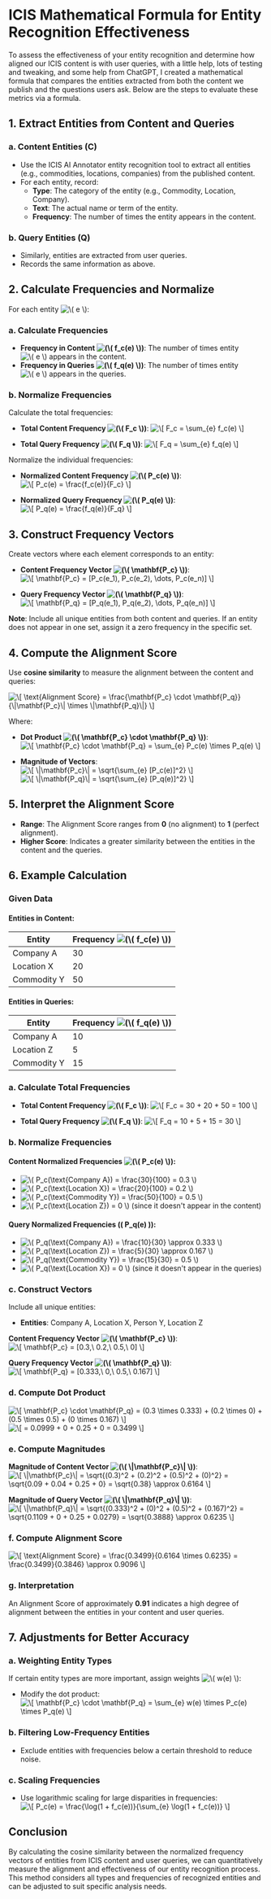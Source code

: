 # ICIS Mathematical Formula for Entity Recognition Effectiveness

To assess the effectiveness of your entity recognition and determine how aligned our ICIS content is with user queries, with a little help, lots of testing and tweaking, and some help from ChatGPT, I created a mathematical formula that compares the entities extracted from both the content we publish and the questions users ask. Below are the steps to evaluate these metrics via a formula.

## 1. Extract Entities from Content and Queries

### a. Content Entities (C)

- Use the ICIS AI Annotator entity recognition tool to extract all entities (e.g., commodities, locations, companies) from the published content.
- For each entity, record:
  - **Type**: The category of the entity (e.g., Commodity, Location, Company).
  - **Text**: The actual name or term of the entity.
  - **Frequency**: The number of times the entity appears in the content.

### b. Query Entities (Q)

- Similarly, entities are extracted from user queries.
- Records the same information as above.

## 2. Calculate Frequencies and Normalize

For each entity <img src="https://i.upmath.me/svg/%5C(%20e%20%5C)" alt="\( e \)" />:

### a. Calculate Frequencies

- **Frequency in Content <img src="https://i.upmath.me/svg/(%5C(%20f_c(e)%20%5C))" alt="(\( f_c(e) \))" />**: The number of times entity <img src="https://i.upmath.me/svg/%5C(%20e%20%5C)" alt="\( e \)" /> appears in the content.
- **Frequency in Queries <img src="https://i.upmath.me/svg/(%5C(%20f_q(e)%20%5C))" alt="(\( f_q(e) \))" />**: The number of times entity <img src="https://i.upmath.me/svg/%5C(%20e%20%5C)" alt="\( e \)" /> appears in the queries.

### b. Normalize Frequencies

Calculate the total frequencies:

- **Total Content Frequency <img src="https://i.upmath.me/svg/(%5C(%20F_c%20%5C))" alt="(\( F_c \))" />**:
  <img src="https://i.upmath.me/svg/%5C%5B%0A%20%20F_c%20%3D%20%5Csum_%7Be%7D%20f_c(e)%0A%20%20%5C%5D" alt="\[
  F_c = \sum_{e} f_c(e)
  \]" />

- **Total Query Frequency <img src="https://i.upmath.me/svg/(%5C(%20F_q%20%5C))" alt="(\( F_q \))" />**:
  <img src="https://i.upmath.me/svg/%5C%5B%0A%20%20F_q%20%3D%20%5Csum_%7Be%7D%20f_q(e)%0A%20%20%5C%5D" alt="\[
  F_q = \sum_{e} f_q(e)
  \]" />

Normalize the individual frequencies:

- **Normalized Content Frequency <img src="https://i.upmath.me/svg/(%5C(%20P_c(e)%20%5C))" alt="(\( P_c(e) \))" />**:
  <img src="https://i.upmath.me/svg/%5C%5B%0A%20%20P_c(e)%20%3D%20%5Cfrac%7Bf_c(e)%7D%7BF_c%7D%0A%20%20%5C%5D" alt="\[
  P_c(e) = \frac{f_c(e)}{F_c}
  \]" />

- **Normalized Query Frequency <img src="https://i.upmath.me/svg/(%5C(%20P_q(e)%20%5C))" alt="(\( P_q(e) \))" />**:
  <img src="https://i.upmath.me/svg/%5C%5B%0A%20%20P_q(e)%20%3D%20%5Cfrac%7Bf_q(e)%7D%7BF_q%7D%0A%20%20%5C%5D" alt="\[
  P_q(e) = \frac{f_q(e)}{F_q}
  \]" />

## 3. Construct Frequency Vectors

Create vectors where each element corresponds to an entity:

- **Content Frequency Vector <img src="https://i.upmath.me/svg/(%5C(%20%5Cmathbf%7BP_c%7D%20%5C))" alt="(\( \mathbf{P_c} \))" />**:
  <img src="https://i.upmath.me/svg/%5C%5B%0A%20%20%5Cmathbf%7BP_c%7D%20%3D%20%5BP_c(e_1)%2C%20P_c(e_2)%2C%20%5Cdots%2C%20P_c(e_n)%5D%0A%20%20%5C%5D" alt="\[
  \mathbf{P_c} = [P_c(e_1), P_c(e_2), \dots, P_c(e_n)]
  \]" />

- **Query Frequency Vector <img src="https://i.upmath.me/svg/(%5C(%20%5Cmathbf%7BP_q%7D%20%5C))" alt="(\( \mathbf{P_q} \))" />**:
  <img src="https://i.upmath.me/svg/%5C%5B%0A%20%20%5Cmathbf%7BP_q%7D%20%3D%20%5BP_q(e_1)%2C%20P_q(e_2)%2C%20%5Cdots%2C%20P_q(e_n)%5D%0A%20%20%5C%5D" alt="\[
  \mathbf{P_q} = [P_q(e_1), P_q(e_2), \dots, P_q(e_n)]
  \]" />

**Note**: Include all unique entities from both content and queries. If an entity does not appear in one set, assign it a zero frequency in the specific set.

## 4. Compute the Alignment Score

Use **cosine similarity** to measure the alignment between the content and queries:

<img src="https://i.upmath.me/svg/%5C%5B%0A%5Ctext%7BAlignment%20Score%7D%20%3D%20%5Cfrac%7B%5Cmathbf%7BP_c%7D%20%5Ccdot%20%5Cmathbf%7BP_q%7D%7D%7B%5C%7C%5Cmathbf%7BP_c%7D%5C%7C%20%5Ctimes%20%5C%7C%5Cmathbf%7BP_q%7D%5C%7C%7D%0A%5C%5D" alt="\[
\text{Alignment Score} = \frac{\mathbf{P_c} \cdot \mathbf{P_q}}{\|\mathbf{P_c}\| \times \|\mathbf{P_q}\|}
\]" />

Where:

- **Dot Product <img src="https://i.upmath.me/svg/(%5C(%20%5Cmathbf%7BP_c%7D%20%5Ccdot%20%5Cmathbf%7BP_q%7D%20%5C))" alt="(\( \mathbf{P_c} \cdot \mathbf{P_q} \))" />**:
  <img src="https://i.upmath.me/svg/%5C%5B%0A%20%20%5Cmathbf%7BP_c%7D%20%5Ccdot%20%5Cmathbf%7BP_q%7D%20%3D%20%5Csum_%7Be%7D%20P_c(e)%20%5Ctimes%20P_q(e)%0A%20%20%5C%5D" alt="\[
  \mathbf{P_c} \cdot \mathbf{P_q} = \sum_{e} P_c(e) \times P_q(e)
  \]" />

- **Magnitude of Vectors**:
  <img src="https://i.upmath.me/svg/%5C%5B%0A%20%20%5C%7C%5Cmathbf%7BP_c%7D%5C%7C%20%3D%20%5Csqrt%7B%5Csum_%7Be%7D%20%5BP_c(e)%5D%5E2%7D%0A%20%20%5C%5D" alt="\[
  \|\mathbf{P_c}\| = \sqrt{\sum_{e} [P_c(e)]^2}
  \]" />
  <img src="https://i.upmath.me/svg/%5C%5B%0A%20%20%5C%7C%5Cmathbf%7BP_q%7D%5C%7C%20%3D%20%5Csqrt%7B%5Csum_%7Be%7D%20%5BP_q(e)%5D%5E2%7D%0A%20%20%5C%5D" alt="\[
  \|\mathbf{P_q}\| = \sqrt{\sum_{e} [P_q(e)]^2}
  \]" />

## 5. Interpret the Alignment Score

- **Range**: The Alignment Score ranges from **0** (no alignment) to **1** (perfect alignment).
- **Higher Score**: Indicates a greater similarity between the entities in the content and the queries.

## 6. Example Calculation

### Given Data

#### Entities in Content:

| Entity         | Frequency <img src="https://i.upmath.me/svg/(%5C(%20f_c(e)%20%5C))" alt="(\( f_c(e) \))" /> |
|----------------|------------------------------|
| Company A      | 30                           |
| Location X     | 20                           |
| Commodity Y    | 50                           |

#### Entities in Queries:

| Entity         | Frequency <img src="https://i.upmath.me/svg/(%5C(%20f_q(e)%20%5C))" alt="(\( f_q(e) \))" /> |
|----------------|------------------------------|
| Company A      | 10                           |
| Location Z     | 5                            |
| Commodity Y    | 15                           |

### a. Calculate Total Frequencies

- **Total Content Frequency <img src="https://i.upmath.me/svg/(%5C(%20F_c%20%5C))" alt="(\( F_c \))" />**:
  <img src="https://i.upmath.me/svg/%5C%5B%0A%20%20F_c%20%3D%2030%20%2B%2020%20%2B%2050%20%3D%20100%0A%20%20%5C%5D" alt="\[
  F_c = 30 + 20 + 50 = 100
  \]" />

- **Total Query Frequency <img src="https://i.upmath.me/svg/(%5C(%20F_q%20%5C))" alt="(\( F_q \))" />**:
  <img src="https://i.upmath.me/svg/%5C%5B%0A%20%20F_q%20%3D%2010%20%2B%205%20%2B%2015%20%3D%2030%0A%20%20%5C%5D" alt="\[
  F_q = 10 + 5 + 15 = 30
  \]" />

### b. Normalize Frequencies

#### Content Normalized Frequencies <img src="https://i.upmath.me/svg/(%5C(%20P_c(e)%20%5C))" alt="(\( P_c(e) \))" />:

- <img src="https://i.upmath.me/svg/%5C(%20P_c(%5Ctext%7BCompany%20A%7D)%20%3D%20%5Cfrac%7B30%7D%7B100%7D%20%3D%200.3%20%5C)" alt="\( P_c(\text{Company A}) = \frac{30}{100} = 0.3 \)" />
- <img src="https://i.upmath.me/svg/%5C(%20P_c(%5Ctext%7BLocation%20X%7D)%20%3D%20%5Cfrac%7B20%7D%7B100%7D%20%3D%200.2%20%5C)" alt="\( P_c(\text{Location X}) = \frac{20}{100} = 0.2 \)" />
- <img src="https://i.upmath.me/svg/%5C(%20P_c(%5Ctext%7BCommodity%20Y%7D)%20%3D%20%5Cfrac%7B50%7D%7B100%7D%20%3D%200.5%20%5C)" alt="\( P_c(\text{Commodity Y}) = \frac{50}{100} = 0.5 \)" />
- <img src="https://i.upmath.me/svg/%5C(%20P_c(%5Ctext%7BLocation%20Z%7D)%20%3D%200%20%5C)%20(since%20it%20doesn't%20appear%20in%20the%20content)" alt="\( P_c(\text{Location Z}) = 0 \) (since it doesn't appear in the content)" />

#### Query Normalized Frequencies (\( P_q(e) \)):

- <img src="https://i.upmath.me/svg/%5C(%20P_q(%5Ctext%7BCompany%20A%7D)%20%3D%20%5Cfrac%7B10%7D%7B30%7D%20%5Capprox%200.333%20%5C)" alt="\( P_q(\text{Company A}) = \frac{10}{30} \approx 0.333 \)" />
- <img src="https://i.upmath.me/svg/%5C(%20P_q(%5Ctext%7BLocation%20Z%7D)%20%3D%20%5Cfrac%7B5%7D%7B30%7D%20%5Capprox%200.167%20%5C)" alt="\( P_q(\text{Location Z}) = \frac{5}{30} \approx 0.167 \)" />
- <img src="https://i.upmath.me/svg/%5C(%20P_q(%5Ctext%7BCommodity%20Y%7D)%20%3D%20%5Cfrac%7B15%7D%7B30%7D%20%3D%200.5%20%5C)" alt="\( P_q(\text{Commodity Y}) = \frac{15}{30} = 0.5 \)" />
- <img src="https://i.upmath.me/svg/%5C(%20P_q(%5Ctext%7BLocation%20X%7D)%20%3D%200%20%5C)%20(since%20it%20doesn't%20appear%20in%20the%20queries)" alt="\( P_q(\text{Location X}) = 0 \) (since it doesn't appear in the queries)" />

### c. Construct Vectors

Include all unique entities:

- **Entities**: Company A, Location X, Person Y, Location Z

**Content Frequency Vector <img src="https://i.upmath.me/svg/(%5C(%20%5Cmathbf%7BP_c%7D%20%5C))" alt="(\( \mathbf{P_c} \))" />**:
<img src="https://i.upmath.me/svg/%5C%5B%0A%5Cmathbf%7BP_c%7D%20%3D%20%5B0.3%2C%5C%200.2%2C%5C%200.5%2C%5C%200%5D%0A%5C%5D" alt="\[
\mathbf{P_c} = [0.3,\ 0.2,\ 0.5,\ 0]
\]" />

**Query Frequency Vector <img src="https://i.upmath.me/svg/(%5C(%20%5Cmathbf%7BP_q%7D%20%5C))" alt="(\( \mathbf{P_q} \))" />**:
<img src="https://i.upmath.me/svg/%5C%5B%0A%5Cmathbf%7BP_q%7D%20%3D%20%5B0.333%2C%5C%200%2C%5C%200.5%2C%5C%200.167%5D%0A%5C%5D" alt="\[
\mathbf{P_q} = [0.333,\ 0,\ 0.5,\ 0.167]
\]" />

### d. Compute Dot Product
<img src="https://i.upmath.me/svg/%5C%5B%0A%5Cmathbf%7BP_c%7D%20%5Ccdot%20%5Cmathbf%7BP_q%7D%20%3D%20(0.3%20%5Ctimes%200.333)%20%2B%20(0.2%20%5Ctimes%200)%20%2B%20(0.5%20%5Ctimes%200.5)%20%2B%20(0%20%5Ctimes%200.167)%0A%5C%5D" alt="\[
\mathbf{P_c} \cdot \mathbf{P_q} = (0.3 \times 0.333) + (0.2 \times 0) + (0.5 \times 0.5) + (0 \times 0.167)
\]" />
<img src="https://i.upmath.me/svg/%5C%5B%0A%3D%200.0999%20%2B%200%20%2B%200.25%20%2B%200%20%3D%200.3499%0A%5C%5D" alt="\[
= 0.0999 + 0 + 0.25 + 0 = 0.3499
\]" />

### e. Compute Magnitudes

**Magnitude of Content Vector <img src="https://i.upmath.me/svg/(%5C(%20%5C%7C%5Cmathbf%7BP_c%7D%5C%7C%20%5C))" alt="(\( \|\mathbf{P_c}\| \))" />**:
<img src="https://i.upmath.me/svg/%5C%5B%0A%5C%7C%5Cmathbf%7BP_c%7D%5C%7C%20%3D%20%5Csqrt%7B(0.3)%5E2%20%2B%20(0.2)%5E2%20%2B%20(0.5)%5E2%20%2B%20(0)%5E2%7D%20%3D%20%5Csqrt%7B0.09%20%2B%200.04%20%2B%200.25%20%2B%200%7D%20%3D%20%5Csqrt%7B0.38%7D%20%5Capprox%200.6164%0A%5C%5D" alt="\[
\|\mathbf{P_c}\| = \sqrt{(0.3)^2 + (0.2)^2 + (0.5)^2 + (0)^2} = \sqrt{0.09 + 0.04 + 0.25 + 0} = \sqrt{0.38} \approx 0.6164
\]" />

**Magnitude of Query Vector <img src="https://i.upmath.me/svg/(%5C(%20%5C%7C%5Cmathbf%7BP_q%7D%5C%7C%20%5C))" alt="(\( \|\mathbf{P_q}\| \))" />**:
<img src="https://i.upmath.me/svg/%5C%5B%0A%5C%7C%5Cmathbf%7BP_q%7D%5C%7C%20%3D%20%5Csqrt%7B(0.333)%5E2%20%2B%20(0)%5E2%20%2B%20(0.5)%5E2%20%2B%20(0.167)%5E2%7D%20%3D%20%5Csqrt%7B0.1109%20%2B%200%20%2B%200.25%20%2B%200.0279%7D%20%3D%20%5Csqrt%7B0.3888%7D%20%5Capprox%200.6235%0A%5C%5D" alt="\[
\|\mathbf{P_q}\| = \sqrt{(0.333)^2 + (0)^2 + (0.5)^2 + (0.167)^2} = \sqrt{0.1109 + 0 + 0.25 + 0.0279} = \sqrt{0.3888} \approx 0.6235
\]" />

### f. Compute Alignment Score
<img src="https://i.upmath.me/svg/%5C%5B%0A%5Ctext%7BAlignment%20Score%7D%20%3D%20%5Cfrac%7B0.3499%7D%7B0.6164%20%5Ctimes%200.6235%7D%20%3D%20%5Cfrac%7B0.3499%7D%7B0.3846%7D%20%5Capprox%200.9096%0A%5C%5D" alt="\[
\text{Alignment Score} = \frac{0.3499}{0.6164 \times 0.6235} = \frac{0.3499}{0.3846} \approx 0.9096
\]" />

### g. Interpretation

An Alignment Score of approximately **0.91** indicates a high degree of alignment between the entities in your content and user queries.

## 7. Adjustments for Better Accuracy

### a. Weighting Entity Types

If certain entity types are more important, assign weights <img src="https://i.upmath.me/svg/%5C(%20w(e)%20%5C)" alt="\( w(e) \)" />:

- Modify the dot product:
  <img src="https://i.upmath.me/svg/%5C%5B%0A%20%20%5Cmathbf%7BP_c%7D%20%5Ccdot%20%5Cmathbf%7BP_q%7D%20%3D%20%5Csum_%7Be%7D%20w(e)%20%5Ctimes%20P_c(e)%20%5Ctimes%20P_q(e)%0A%20%20%5C%5D" alt="\[
  \mathbf{P_c} \cdot \mathbf{P_q} = \sum_{e} w(e) \times P_c(e) \times P_q(e)
  \]" />

### b. Filtering Low-Frequency Entities

- Exclude entities with frequencies below a certain threshold to reduce noise.

### c. Scaling Frequencies

- Use logarithmic scaling for large disparities in frequencies:
  <img src="https://i.upmath.me/svg/%5C%5B%0A%20%20P_c(e)%20%3D%20%5Cfrac%7B%5Clog(1%20%2B%20f_c(e))%7D%7B%5Csum_%7Be%7D%20%5Clog(1%20%2B%20f_c(e))%7D%0A%20%20%5C%5D" alt="\[
  P_c(e) = \frac{\log(1 + f_c(e))}{\sum_{e} \log(1 + f_c(e))}
  \]" />

## Conclusion

By calculating the cosine similarity between the normalized frequency vectors of entities from ICIS content and user queries, we can quantitatively measure the alignment and effectiveness of our entity recognition process. This method considers all types and frequencies of recognized entities and can be adjusted to suit specific analysis needs.
